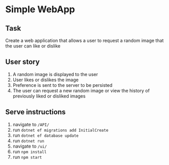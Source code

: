 # Simple WebApp

## Task
Create a web application that allows a user to request a random image that the user can like or dislike

## User story
1. A random image is displayed to the user
2. User likes or dislikes the image
3. Preference is sent to the server to be persisted
4. The user can request a new random image or view the history of previously
liked or disliked images

## Serve instructions
1. navigate to `/API/`
2. run `dotnet ef migrations add InitialCreate`
3. run `dotnet ef database update`
4. run `dotnet run`
5. navigate to `/ui/`
6. run `npm install`
7. run `npm start`